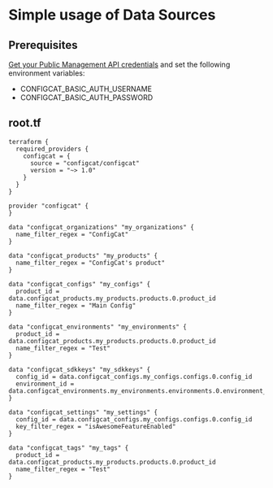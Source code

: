 # Simple usage of Data Sources

## Prerequisites

[Get your Public Management API credentials](https://app.configcat.com/my-account/public-api-credentials) and set the following environment variables:
- CONFIGCAT_BASIC_AUTH_USERNAME
- CONFIGCAT_BASIC_AUTH_PASSWORD

## root.tf

```hcl
terraform {
  required_providers {
    configcat = {
      source = "configcat/configcat"
      version = "~> 1.0"
    }
  }
}

provider "configcat" {
}

data "configcat_organizations" "my_organizations" {
  name_filter_regex = "ConfigCat"
}

data "configcat_products" "my_products" {
  name_filter_regex = "ConfigCat's product"
}

data "configcat_configs" "my_configs" {
  product_id = data.configcat_products.my_products.products.0.product_id
  name_filter_regex = "Main Config"
}

data "configcat_environments" "my_environments" {
  product_id = data.configcat_products.my_products.products.0.product_id
  name_filter_regex = "Test"
}

data "configcat_sdkkeys" "my_sdkkeys" {
  config_id = data.configcat_configs.my_configs.configs.0.config_id
  environment_id = data.configcat_environments.my_environments.environments.0.environment_id
}

data "configcat_settings" "my_settings" {
  config_id = data.configcat_configs.my_configs.configs.0.config_id
  key_filter_regex = "isAwesomeFeatureEnabled"
}

data "configcat_tags" "my_tags" {
  product_id = data.configcat_products.my_products.products.0.product_id
  name_filter_regex = "Test"
}
```